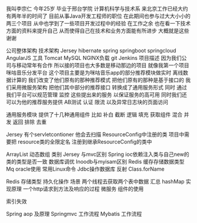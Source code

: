 我叫李宗仁 今年25岁 毕业于邢台学院 计算机科学与技术系 来北京工作已经大约有两年半的时间了 
目前从事Java开发工程师的职位  在此期间也参与过大大小小的两三个项目 从中也学到了一些项目开发过程中的经验 
在工作之余 也在看一下技术方面的资料来提升自己 从而使得自己在技术和业务方面能有所进步 大概就是这些 谢谢


公司整体架构
技术架构 Jersey hibernate spring springboot springcloud AngularJS 
工具 Tomcat MySQL NGINX负载 git Jenkins
项目描述
因为我们公司与移动常年有合作 所以接的项目也大多数是移动那边的项目 就像我第一个项目 咪咕音乐分发平台
 这个项目主要是为咪咕音乐app的部分推荐模块做实时 离线数据计算的 我们改变了他们原有的那种推荐模式 
 把他们原有的那种是基于接口的 我们采用微服务架构 把他们其中部分的推荐接口 转换成了通用服务形式 
 同时 通过我们平台可以规范管理 监控  这些提出来的服务 以保证服务的高可用 同时我们还可以为他的推荐服务提供 
 AB测试 认证 限流 以及异常日志块的页面访问 

通用服务模块 提供了十几种通用组件 比如 补白 截断 逻辑 填充 获取组件 混合 并发 返回 排除 去重  


Jersey 有个servletcontioner 他会去扫描 ResourceConfig中注册的类 项目中需要把 resource类的全限定名 
注册到继承ResourceConfig的类中



ArrayList 动态数组  类别
Jersey 与mvc区别
Spring ioc依赖注入类与自己new的类的类型是否一致
数据库调优
Inoodb与myisam区别
Redis 缓存存储数据类型
Mq oracle使用
常用Linux命令
Jdbc操作数据库
反射
Class.forName


Redis 存储类型 
持久化操作
场景 两个线程去获取两个表中数据  汇总
hashMap 实现原理
一个http请求到方法及响应的过程
微服务 组件的使用

索引失效 









Spring aop 及原理 
Springmvc 工作流程
Mybatis 工作流程
